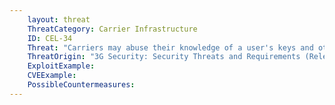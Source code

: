 ```yaml
---
    layout: threat
    ThreatCategory: Carrier Infrastructure
    ID: CEL-34
    Threat: "Carriers may abuse their knowledge of a user's keys and other information to gain unauthorized access to impersonate a user"
    ThreatOrigin: "3G Security: Security Threats and Requirements (Release 4) [^165]"
    ExploitExample:
    CVEExample:
    PossibleCountermeasures:
---
```

